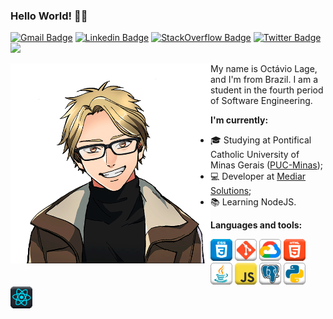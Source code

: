 ### Hello World! 👋🏻

[![Gmail Badge](https://img.shields.io/badge/-Gmail-ffffff?style=plastic-square&logo=Gmail&logoColor=red&link=mailto:octavio.lage@sga.pucminas.br)](mailto:octavio.lage@sga.pucminas.br/)
[![Linkedin Badge](https://img.shields.io/badge/-LinkedIn-blue?style=plastic-square&logo=Linkedin&logoColor=white&link=https://www.linkedin.com/in/octavio-lage)](https://www.linkedin.com/in/octavio-lage)
[![StackOverflow Badge](https://img.shields.io/badge/-StackOverflow-48a868?style=plastic-square&labelColor=48a868&logo=stackoverflow&logoColor=white&link=https://pt.stackoverflow.com/users/204061)](https://pt.stackoverflow.com/users/204061)
[![Twitter Badge](https://img.shields.io/badge/-Twitter-1ca0f1?style=plastic-square&labelColor=1ca0f1&logo=twitter&logoColor=white&link=https://twitter.com/lageoctavio)](https://twitter.com/lageoctavio)
![](https://visitor-badge.glitch.me/badge?page_id=octaviolage.octaviolage)

<img align="left" alt="me" src="https://raw.githubusercontent.com/octaviolage/octaviolage/master/imgs/me.gif"  height="320" />

My name is Octávio Lage, and I'm from Brazil. I am a student in the fourth period of Software Engineering.

<b> I'm currently: </b>
  - 🎓 Studying at Pontifical Catholic University of Minas Gerais ([PUC-Minas](https://www.pucminas.br/destaques/Paginas/default.aspx));
  - 💻 Developer at [Mediar Solutions](https://mediarsolutions.com/);
  - 📚 Learning NodeJS.
  
<b> Languages and tools: </b>

<p>
<a href="https://www.w3schools.com/css/" ><img height="35" alt="CSS" src="https://raw.githubusercontent.com/octaviolage/octaviolage/master/imgs/css.png"></a>
<a href="https://git-scm.com/" ><img height="35" alt="Git" src="https://raw.githubusercontent.com/octaviolage/octaviolage/master/imgs/git.png"></a>
<a href="https://cloud.google.com/" ><img height="35" alt="GCloud" src="https://raw.githubusercontent.com/octaviolage/octaviolage/master/imgs/gcp.png"></a>
<a href="https://www.w3schools.com/html/" ><img height="35" alt="HTML" src="https://raw.githubusercontent.com/octaviolage/octaviolage/master/imgs/html.png" ></a>
<a href="https://docs.oracle.com/en/java/" ><img height="35" alt="Java" src="https://raw.githubusercontent.com/octaviolage/octaviolage/master/imgs/java.png" ></a>
<a href="https://www.javascript.com/" ><img height="35" alt="JavaScript" src="https://raw.githubusercontent.com/octaviolage/octaviolage/master/imgs/javascript.png"></a>
<a href="https://www.postgresql.org/" ><img height="35" alt="PostgreSQL" src="https://raw.githubusercontent.com/octaviolage/octaviolage/master/imgs/postgresql.png"></a>
<a href="https://www.python.org/" ><img height="35" alt="Python" src="https://raw.githubusercontent.com/octaviolage/octaviolage/master/imgs/python.png"></a>
<a href="https://reactjs.org/" ><img height="35" alt="ReactJS" src="https://raw.githubusercontent.com/octaviolage/octaviolage/master/imgs/reactjs.png"></a>
</p>